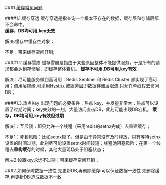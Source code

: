 ###1.[缓存常见问题](https://zhuanlan.zhihu.com/p/26151305)

####1.1.缓存穿透
	缓存穿透是指查询一个根本不存在的数据，缓存层和存储层都不会命中。	
**缓存，DB均可用,key无效**
	
解决:缓存中缓存空对象；

不足：带来缓存空间开销;

####1.2.缓存雪崩
	缓存雪崩是指由于某些原因整体不能提供服务，于是所有的请求都会达到存储层，即缓存整体宕机。
**缓存不可用,DB可用,key有效**
	
解决：尽可能服务做到高可用：Redis Sentinel 和 Redis Cluster 都实现了高可用；调用层降级,可采用[Hystrix](https://github.com/Netflix/Hystrix) 或服务层即数据存储层限流,只允许单线程去访问DB；
	
####1.3.热点Key
	出现问题的必要条件：热点 key，并发量非常大；热点可以设置了过期时间；key失效的一刻，大量访问直击DB，此刻可能出现DB宕机。
**缓存，DB均可用,key有效但过期**

解决1：互斥锁：即只允许一个线程（采用redis的setnx完成）去重建缓存；

不足1：死锁风险：比如setnx锁了，但是由于异常没有及时释放，只有等待setnx设置的时间过期，此刻尽可能设置setnx时间较短；线程池阻塞风险：在第一个线程去**重构缓存**的时候，其他大量现场处于阻塞状态；

解决2:设置key永远不过期；带来缓存空间开销；

###2.如何保障数据一致性
	先更新DB,再删除缓存:可以保证数据一致性
	先删除缓存,再更新DB:造成数据不一致
